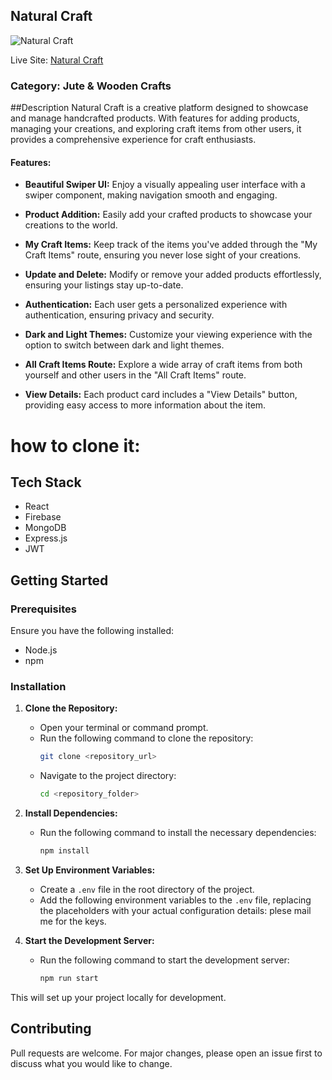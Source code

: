 ## Natural Craft

![Natural Craft](https://naturalcraft-7d1c8.web.app/assets/logo.png)

Live Site: [Natural Craft](https://naturalcraft-7d1c8.web.app/)

### Category: Jute & Wooden Crafts

##Description 
Natural Craft is a creative platform designed to showcase and manage handcrafted products. With features for adding products, managing your creations, and exploring craft items from other users, it provides a comprehensive experience for craft enthusiasts. 

#### Features:

- **Beautiful Swiper UI:** Enjoy a visually appealing user interface with a swiper component, making navigation smooth and engaging.
- **Product Addition:** Easily add your crafted products to showcase your creations to the world.

- **My Craft Items:** Keep track of the items you've added through the "My Craft Items" route, ensuring you never lose sight of your creations.

- **Update and Delete:** Modify or remove your added products effortlessly, ensuring your listings stay up-to-date.

- **Authentication:** Each user gets a personalized experience with authentication, ensuring privacy and security.

- **Dark and Light Themes:** Customize your viewing experience with the option to switch between dark and light themes.

- **All Craft Items Route:** Explore a wide array of craft items from both yourself and other users in the "All Craft Items" route.

- **View Details:** Each product card includes a "View Details" button, providing easy access to more information about the item.

# how to clone it:


## Tech Stack
- React
- Firebase
- MongoDB
- Express.js
- JWT

## Getting Started

### Prerequisites

Ensure you have the following installed:
- Node.js
- npm

### Installation

1. **Clone the Repository:**
   - Open your terminal or command prompt.
   - Run the following command to clone the repository:
     ```bash
     git clone <repository_url>
     ```
   - Navigate to the project directory:
     ```bash
     cd <repository_folder>
     ```

2. **Install Dependencies:**
   - Run the following command to install the necessary dependencies:
     ```bash
     npm install
     ```

3. **Set Up Environment Variables:**
   - Create a `.env` file in the root directory of the project.
   - Add the following environment variables to the `.env` file, replacing the placeholders with your actual configuration details: plese mail me for the keys.
     

4. **Start the Development Server:**
   - Run the following command to start the development server:
     ```bash
     npm run start
     ```

This will set up your project locally for development.

## Contributing
Pull requests are welcome. For major changes, please open an issue first to discuss what you would like to change.
